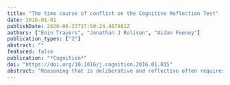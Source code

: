 ```yaml
---
title: "The time course of conflict on the Cognitive Reflection Test"
date: 2016-01-01
publishDate: 2020-06-23T17:50:24.407881Z
authors: ["Eoin Travers", "Jonathan J Rolison", "Aidan Feeney"]
publication_types: ["2"]
abstract: ""
featured: false
publication: "*Cognition*"
doi: "https://doi.org/10.1016/j.cognition.2016.01.015"
abstract: "Reasoning that is deliberative and reflective often requires the inhibition of intuitive responses. The Cognitive Reflection Test (CRT) is designed to assess people’s ability to suppress incorrect heuristic responses in favour of deliberation. Correct responding on the CRT predicts performance on a range of tasks in which intuitive processes lead to incorrect responses, suggesting indirectly that CRT performance is related to cognitive control. Yet little is known about the cognitive processes underlying performance on the CRT. In the current research, we employed a novel mouse tracking methodology to capture the time-course of reasoning on the CRT. Analysis of mouse cursor trajectories revealed that participants were initially drawn towards the incorrect (i.e., intuitive) option even when the correct (deliberative) option was ultimately chosen. Conversely, participants were not attracted to the correct option when they ultimately chose the incorrect intuitive one. We conclude that intuitive processes are activated automatically on the CRT and must be inhibited in order to respond correctly. When participants responded intuitively, there was no evidence that deliberative reasoning had become engaged."
---
```


